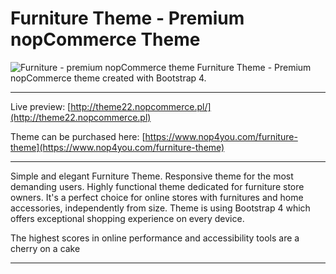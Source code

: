 # Furniture Theme - Premium nopCommerce Theme #
![Furniture - premium nopCommerce theme](http://docs.nop4you.com/Content/Images/uploaded/furniture/furniturethemeoverview.jpg)
Furniture Theme - Premium nopCommerce theme created with Bootstrap 4. 

---

Live preview: [http://theme22.nopcommerce.pl/](http://theme22.nopcommerce.pl)

Theme can be purchased here: [https://www.nop4you.com/furniture-theme](https://www.nop4you.com/furniture-theme)

---

Simple and elegant Furniture Theme. Responsive theme for the most demanding users. Highly functional theme dedicated for furniture store owners. It's a perfect choice for online stores with furnitures and home accessories, independently from size. Theme is using Bootstrap 4 which offers exceptional shopping experience on every device.

The highest scores in online performance and accessibility tools are a cherry on a cake

---

